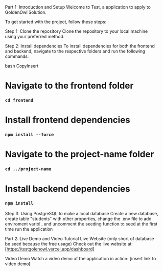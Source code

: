 Part 1: Introduction and Setup
Welcome to Test, a application to apply to GoldenOwl Solution.

To get started with the project, follow these steps:

Step 1: Clone the repository
Clone the repository to your local machine using your preferred method.

Step 2: Install dependencies
To install dependencies for both the frontend and backend, navigate to the respective folders and run the following commands:

bash
CopyInsert
# Navigate to the frontend folder
### `cd frontend`

# Install frontend dependencies
### `npm install --force`

# Navigate to the project-name folder
### `cd ../project-name`

# Install backend dependencies
### `npm install`

Step 3: Using PostgreSQL to make a local database 
Create a new database, create table "students" with other properties, change the .env file to add enviroment varibl , and uncomment the seeding function to seed at the first time run the application 


Part 2: Live Demo and Video Tutorial
Live Website (only short of database be seed because the free usage)
Check out the live website at: [https://testgolenowl.vercel.app/dashboard]

Video Demo
Watch a video demo of the application in action: [insert link to video demo]


